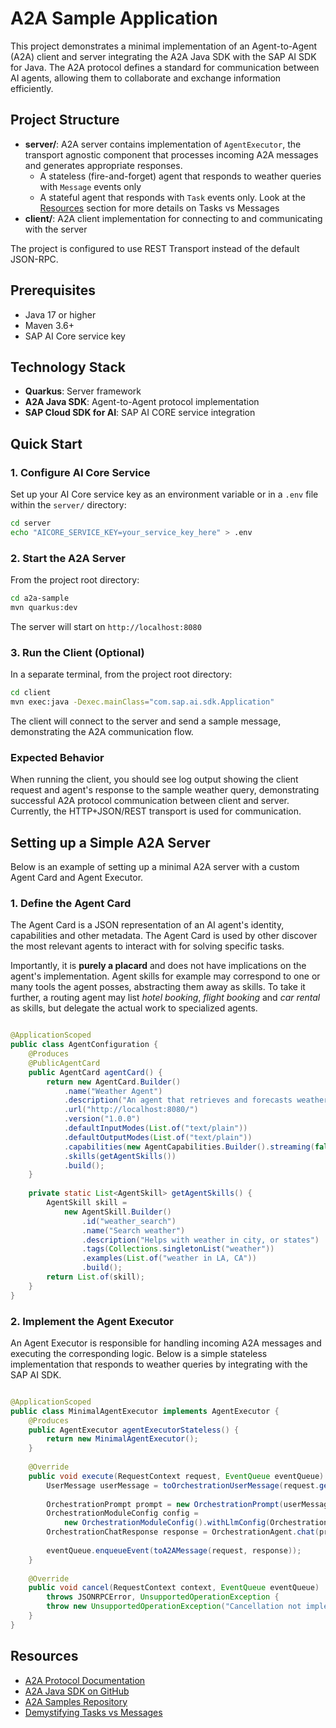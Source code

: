 # A2A Sample Application

This project demonstrates a minimal implementation of an Agent-to-Agent (A2A) client and server integrating the A2A Java SDK with the SAP AI SDK for Java. The A2A protocol defines a standard for communication between AI agents, allowing them to collaborate and exchange information efficiently.

## Project Structure

- **server/**: A2A server contains implementation of `AgentExecutor`, the transport agnostic component that processes incoming A2A messages and generates appropriate responses.
    - A stateless (fire-and-forget) agent that responds to weather queries with `Message` events only
    - A stateful agent that responds with `Task` events only. Look at the [Resources](#resources) section for more details on Tasks vs Messages
- **client/**: A2A client implementation for connecting to and communicating with the server

The project is configured to use REST Transport instead of the default JSON-RPC.

## Prerequisites

- Java 17 or higher
- Maven 3.6+
- SAP AI Core service key

## Technology Stack

- **Quarkus**: Server framework
- **A2A Java SDK**: Agent-to-Agent protocol implementation
- **SAP Cloud SDK for AI**: SAP AI CORE service integration

## Quick Start

### 1. Configure AI Core Service

Set up your AI Core service key as an environment variable or in a `.env` file within the `server/` directory:

```bash
cd server
echo "AICORE_SERVICE_KEY=your_service_key_here" > .env
```

### 2. Start the A2A Server

From the project root directory:

```bash
cd a2a-sample
mvn quarkus:dev
```

The server will start on `http://localhost:8080`

### 3. Run the Client (Optional)

In a separate terminal, from the project root directory:

```bash
cd client
mvn exec:java -Dexec.mainClass="com.sap.ai.sdk.Application"
```

The client will connect to the server and send a sample message, demonstrating the A2A communication flow.

### Expected Behavior

When running the client, you should see log output showing the client request and agent's response to the sample weather query, demonstrating successful A2A protocol communication between client and server. Currently, the HTTP+JSON/REST transport is used for communication.

## Setting up a Simple A2A Server

Below is an example of setting up a minimal A2A server with a custom Agent Card and Agent Executor.

### 1. Define the Agent Card

The Agent Card is a JSON representation of an AI agent's identity, capabilities and other metadata.
The Agent Card is used by other discover the most relevant agents to interact with for solving specific tasks.

Importantly, it is **purely a placard** and does not have implications on the agent's implementation. Agent skills for example may correspond to one or many tools the agent posses, abstracting them away as skills. To take it further, a routing agent may list _hotel booking_, _flight booking_ and _car rental_ as skills, but delegate the actual work to specialized agents.

```java

@ApplicationScoped
public class AgentConfiguration {
    @Produces
    @PublicAgentCard
    public AgentCard agentCard() {
        return new AgentCard.Builder()
            .name("Weather Agent")
            .description("An agent that retrieves and forecasts weather information.")
            .url("http://localhost:8080/")
            .version("1.0.0")
            .defaultInputModes(List.of("text/plain"))
            .defaultOutputModes(List.of("text/plain"))
            .capabilities(new AgentCapabilities.Builder().streaming(false).build())
            .skills(getAgentSkills())
            .build();
    }
    
    private static List<AgentSkill> getAgentSkills() {
        AgentSkill skill =
            new AgentSkill.Builder()
                .id("weather_search")
                .name("Search weather")
                .description("Helps with weather in city, or states")
                .tags(Collections.singletonList("weather"))
                .examples(List.of("weather in LA, CA"))
                .build();
        return List.of(skill);
    }
}

```

### 2. Implement the Agent Executor

An Agent Executor is responsible for handling incoming A2A messages and executing the corresponding logic. Below is a simple stateless implementation that responds to weather queries by integrating with the SAP AI SDK.

```java

@ApplicationScoped
public class MinimalAgentExecutor implements AgentExecutor {
    @Produces
    public AgentExecutor agentExecutorStateless() {
        return new MinimalAgentExecutor();
    }
    
    @Override
    public void execute(RequestContext request, EventQueue eventQueue) throws JSONRPCError {
        UserMessage userMessage = toOrchestrationUserMessage(request.getMessage());
        
        OrchestrationPrompt prompt = new OrchestrationPrompt(userMessage);
        OrchestrationModuleConfig config =
            new OrchestrationModuleConfig().withLlmConfig(OrchestrationAiModel.GPT_4O);
        OrchestrationChatResponse response = OrchestrationAgent.chat(prompt, config);
        
        eventQueue.enqueueEvent(toA2AMessage(request, response));
    }
    
    @Override
    public void cancel(RequestContext context, EventQueue eventQueue)
        throws JSONRPCError, UnsupportedOperationException {
        throw new UnsupportedOperationException("Cancellation not implemented yet");
    }
}

```

## Resources

- [A2A Protocol Documentation](https://a2a-protocol.org/latest/)
- [A2A Java SDK on GitHub](https://github.com/a2aproject/a2a-java/tree/main)
- [A2A Samples Repository](https://github.com/a2aproject/a2a-samples)
- [Demystifying Tasks vs Messages](https://discuss.google.dev/t/a2a-protocol-demystifying-tasks-vs-messages/255879)
